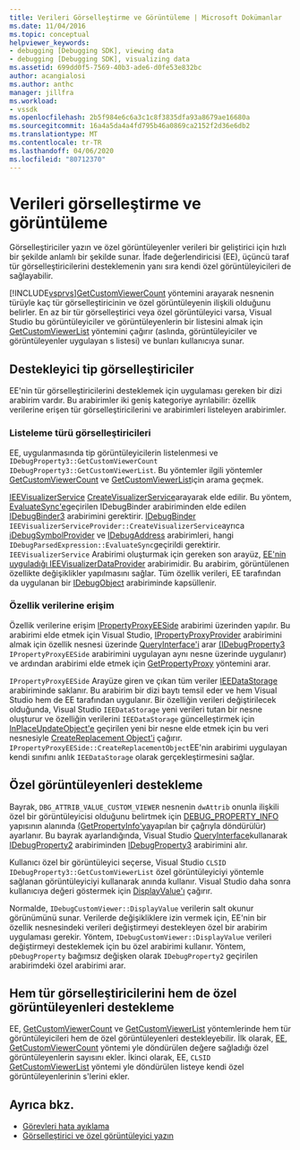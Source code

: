 ```yaml
---
title: Verileri Görselleştirme ve Görüntüleme | Microsoft Dokümanlar
ms.date: 11/04/2016
ms.topic: conceptual
helpviewer_keywords:
- debugging [Debugging SDK], viewing data
- debugging [Debugging SDK], visualizing data
ms.assetid: 699dd0f5-7569-40b3-ade6-d0fe53e832bc
author: acangialosi
ms.author: anthc
manager: jillfra
ms.workload:
- vssdk
ms.openlocfilehash: 2b5f984e6c6a3c1c8f3835dfa93a8679ae16680a
ms.sourcegitcommit: 16a4a5da4a4fd795b46a0869ca2152f2d36e6db2
ms.translationtype: MT
ms.contentlocale: tr-TR
ms.lasthandoff: 04/06/2020
ms.locfileid: "80712370"
---
```

# <a name="visualizing-and-viewing-data"></a>Verileri görselleştirme ve görüntüleme
Görselleştiriciler yazın ve özel görüntüleyenler verileri bir geliştirici için hızlı bir şekilde anlamlı bir şekilde sunar. İfade değerlendiricisi (EE), üçüncü taraf tür görselleştiricilerini desteklemenin yanı sıra kendi özel görüntüleyicileri de sağlayabilir.

 [!INCLUDE[vsprvs](../../code-quality/includes/vsprvs_md.md)][GetCustomViewerCount](../../extensibility/debugger/reference/idebugproperty3-getcustomviewercount.md) yöntemini arayarak nesnenin türüyle kaç tür görselleştiricinin ve özel görüntüleyenin ilişkili olduğunu belirler. En az bir tür görselleştirici veya özel görüntüleyici varsa, Visual Studio bu görüntüleyiciler ve görüntüleyenlerin bir listesini almak için [GetCustomViewerList](../../extensibility/debugger/reference/idebugproperty3-getcustomviewerlist.md) yöntemini çağırır (aslında, görüntüleyiciler ve görüntüleyenler uygulayan s listesi) ve bunları kullanıcıya sunar.

## <a name="supporting-type-visualizers"></a>Destekleyici tip görselleştiriciler
 EE'nin tür görselleştiricilerini desteklemek için uygulaması gereken bir dizi arabirim vardır. Bu arabirimler iki geniş kategoriye ayrılabilir: özellik verilerine erişen tür görselleştiricilerini ve arabirimleri listeleyen arabirimler.

### <a name="listing-type-visualizers"></a>Listeleme türü görselleştiricileri
 EE, uygulanmasında tip görüntüleyicilerin listelenmesi ve `IDebugProperty3::GetCustomViewerCount` `IDebugProperty3::GetCustomViewerList`. Bu yöntemler ilgili yöntemler [GetCustomViewerCount](../../extensibility/debugger/reference/ieevisualizerservice-getcustomviewercount.md) ve [GetCustomViewerList](../../extensibility/debugger/reference/ieevisualizerservice-getcustomviewerlist.md)için arama geçmek.

 [IEEVisualizerService](../../extensibility/debugger/reference/ieevisualizerservice.md) [CreateVisualizerService](../../extensibility/debugger/reference/ieevisualizerserviceprovider-createvisualizerservice.md)arayarak elde edilir. Bu yöntem, [EvaluateSync'e](../../extensibility/debugger/reference/idebugparsedexpression-evaluatesync.md)geçirilen IDebugBinder arabiriminden elde edilen [IDebugBinder3](../../extensibility/debugger/reference/idebugbinder3.md) arabirimini gerektirir. [IDebugBinder](../../extensibility/debugger/reference/idebugbinder.md) `IEEVisualizerServiceProvider::CreateVisualizerService`ayrıca [iDebugSymbolProvider](../../extensibility/debugger/reference/idebugsymbolprovider.md) ve [IDebugAddress](../../extensibility/debugger/reference/idebugaddress.md) arabirimleri, hangi `IDebugParsedExpression::EvaluateSync`geçirildi gerektirir. `IEEVisualizerService` Arabirimi oluşturmak için gereken son arayüz, [EE'nin uyguladığı IEEVisualizerDataProvider](../../extensibility/debugger/reference/ieevisualizerdataprovider.md) arabirimidir. Bu arabirim, görüntülenen özellikte değişiklikler yapılmasını sağlar. Tüm özellik verileri, EE tarafından da uygulanan bir [IDebugObject](../../extensibility/debugger/reference/idebugobject.md) arabiriminde kapsüllenir.

### <a name="accessing-property-data"></a>Özellik verilerine erişim
 Özellik verilerine erişim [IPropertyProxyEESide](../../extensibility/debugger/reference/ipropertyproxyeeside.md) arabirimi üzerinden yapılır. Bu arabirimi elde etmek için Visual Studio, [IPropertyProxyProvider](../../extensibility/debugger/reference/ipropertyproxyprovider.md) arabirimini almak için özellik nesnesi üzerinde [QueryInterface'i](/cpp/atl/queryinterface) arar [(IDebugProperty3](../../extensibility/debugger/reference/idebugproperty3.md) `IPropertyProxyEESide` arabirimini uygulayan aynı nesne üzerinde uygulanır) ve ardından arabirimi elde etmek için [GetPropertyProxy](../../extensibility/debugger/reference/ipropertyproxyprovider-getpropertyproxy.md) yöntemini arar.

 `IPropertyProxyEESide` Arayüze giren ve çıkan tüm veriler [IEEDataStorage](../../extensibility/debugger/reference/ieedatastorage.md) arabiriminde saklanır. Bu arabirim bir dizi baytı temsil eder ve hem Visual Studio hem de EE tarafından uygulanır. Bir özelliğin verileri değiştirilecek olduğunda, Visual Studio `IEEDataStorage` yeni verileri tutan bir nesne oluşturur ve özelliğin verilerini `IEEDataStorage` güncelleştirmek için [InPlaceUpdateObject'e](../../extensibility/debugger/reference/ipropertyproxyeeside-inplaceupdateobject.md) geçirilen yeni bir nesne elde etmek için bu veri nesnesiyle [CreateReplacement Object'i](../../extensibility/debugger/reference/ipropertyproxyeeside-createreplacementobject.md) çağırır. `IPropertyProxyEESide::CreateReplacementObject`EE'nin arabirimi uygulayan kendi sınıfını anlık `IEEDataStorage` olarak gerçekleştirmesini sağlar.

## <a name="supporting-custom-viewers"></a>Özel görüntüleyenleri destekleme
 Bayrak, `DBG_ATTRIB_VALUE_CUSTOM_VIEWER` nesnenin `dwAttrib` onunla ilişkili özel bir görüntüleyicisi olduğunu belirtmek için [DEBUG_PROPERTY_INFO](../../extensibility/debugger/reference/debug-property-info.md) yapısının alanında [(GetPropertyInfo'ya](../../extensibility/debugger/reference/idebugproperty2-getpropertyinfo.md)yapılan bir çağrıyla döndürülür) ayarlanır. Bu bayrak ayarlandığında, Visual Studio [QueryInterface](/cpp/atl/queryinterface)kullanarak [IDebugProperty2](../../extensibility/debugger/reference/idebugproperty3.md) arabiriminden [IDebugProperty3](../../extensibility/debugger/reference/idebugproperty2.md) arabirimini alır.

 Kullanıcı özel bir görüntüleyici seçerse, Visual Studio `CLSID` `IDebugProperty3::GetCustomViewerList` özel görüntüleyiciyi yöntemle sağlanan görüntüleyiciyi kullanarak anında kullanır. Visual Studio daha sonra kullanıcıya değeri göstermek için [DisplayValue'ı](../../extensibility/debugger/reference/idebugcustomviewer-displayvalue.md) çağırır.

 Normalde, `IDebugCustomViewer::DisplayValue` verilerin salt okunur görünümünü sunar. Verilerde değişikliklere izin vermek için, EE'nin bir özellik nesnesindeki verileri değiştirmeyi destekleyen özel bir arabirim uygulaması gerekir. Yöntem, `IDebugCustomViewer::DisplayValue` verileri değiştirmeyi desteklemek için bu özel arabirimi kullanır. Yöntem, `pDebugProperty` bağımsız değişken olarak `IDebugProperty2` geçirilen arabirimdeki özel arabirimi arar.

## <a name="supporting-both-type-visualizers-and-custom-viewers"></a>Hem tür görselleştiricilerini hem de özel görüntüleyenleri destekleme
 EE, [GetCustomViewerCount](../../extensibility/debugger/reference/idebugproperty3-getcustomviewercount.md) ve [GetCustomViewerList](../../extensibility/debugger/reference/idebugproperty3-getcustomviewerlist.md) yöntemlerinde hem tür görüntüleyicileri hem de özel görüntüleyenleri destekleyebilir. İlk olarak, [EE, GetCustomViewerCount](../../extensibility/debugger/reference/ieevisualizerservice-getcustomviewercount.md) yöntemi yle döndürülen değere sağladığı özel görüntüleyenlerin sayısını ekler. İkinci olarak, EE, `CLSID` [GetCustomViewerList](../../extensibility/debugger/reference/ieevisualizerservice-getcustomviewerlist.md) yöntemi yle döndürülen listeye kendi özel görüntüleyenlerinin s'lerini ekler.

## <a name="see-also"></a>Ayrıca bkz.
- [Görevleri hata ayıklama](../../extensibility/debugger/debugging-tasks.md)
- [Görselleştirici ve özel görüntüleyici yazın](../../extensibility/debugger/type-visualizer-and-custom-viewer.md)
